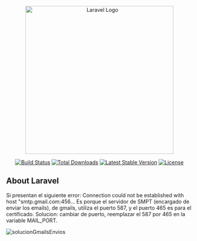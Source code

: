 <p align="center"><a href="https://laravel.com" target="_blank"><img src="https://raw.githubusercontent.com/laravel/art/master/logo-lockup/5%20SVG/2%20CMYK/1%20Full%20Color/laravel-logolockup-cmyk-red.svg" width="400" alt="Laravel Logo"></a></p>

<p align="center">
<a href="https://github.com/laravel/framework/actions"><img src="https://github.com/laravel/framework/workflows/tests/badge.svg" alt="Build Status"></a>
<a href="https://packagist.org/packages/laravel/framework"><img src="https://img.shields.io/packagist/dt/laravel/framework" alt="Total Downloads"></a>
<a href="https://packagist.org/packages/laravel/framework"><img src="https://img.shields.io/packagist/v/laravel/framework" alt="Latest Stable Version"></a>
<a href="https://packagist.org/packages/laravel/framework"><img src="https://img.shields.io/packagist/l/laravel/framework" alt="License"></a>
</p>

## About Laravel

Si presentan el siguiente error: Connection could not be established with host "smtp.gmail.com:456...
Es porque el servidor de SMPT (encargado de enviar los emails), de gmails, utiliza el puerto 587, y el puerto 465 es para el certificado.
Solucion: cambiar de puerto, reemplazar el 587 por 465 en la variable MAIL_PORT. 


![solucionGmailsEnvios](https://github.com/juanlti/AppWeb-Mailable/assets/47389717/a32a93fd-a7a2-45ee-9742-8b2fcd72c3e1)
